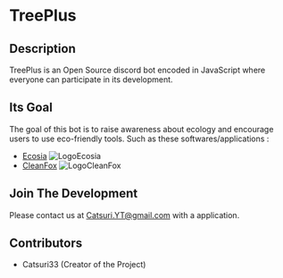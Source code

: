 # TreePlus

## Description

TreePlus is an Open Source discord bot encoded in JavaScript where everyone can participate in its development.

## Its Goal

The goal of this bot is to raise awareness about ecology and encourage users to use eco-friendly tools.
Such as these softwares/applications :

- [Ecosia](http://ecosia.org) ![LogoEcosia](https://image.noelshack.com/fichiers/2019/11/3/1552477604-ecosia-logo.png)
- [CleanFox](http://cleanfox.io) ![LogoCleanFox](https://image.noelshack.com/fichiers/2019/11/2/1552408454-card-share-content-facebook.jpg)

## Join The Development

Please contact us at Catsuri.YT@gmail.com with a application.

## Contributors
- Catsuri33 (Creator of the Project)
